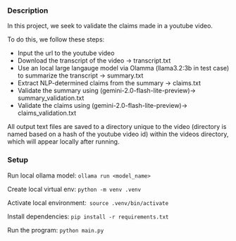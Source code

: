 ### Description

In this project, we seek to validate the claims made in a youtube video.

To do this, we follow these steps:

- Input the url to the youtube video
- Download the transcript of the video -> transcript.txt
- Use an local large langauge model via Olamma (llama3.2:3b in test case) to summarize the transcript -> summary.txt
- Extract NLP-determined claims from the summary -> claims.txt
- Validate the summary using (gemini-2.0-flash-lite-preview)-> summary_validation.txt
- Validate the claims using (gemini-2.0-flash-lite-preview)-> claims_validation.txt

All output text files are saved to a directory unique to the video (directory is named based on a hash of the youtube video id) within the videos directory, which will appear locally after running.

### Setup

Run local ollama model: `ollama run <model_name>`

Create local virtual env: `python -m venv .venv`

Activate local environment:` source .venv/bin/activate`

Install dependencies: `pip install -r requirements.txt`

Run the program: `python main.py`
